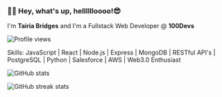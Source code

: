 ###  👋🏿  Hey, what's up, helllllloooo!😎 

I'm **Tairia Bridges** and I'm a Fullstack Web Developer @ **100Devs**

![Profile views](https://gpvc.arturio.dev/Finesse-Code)  

Skills: JavaScript | React | Node.js | Express | MongoDB | RESTful API's | PostgreSQL | Python | Salesforce | AWS | Web3.0 Enthusiast

![GitHub stats](https://github-readme-stats.vercel.app/api?username=Finesse-Code&show_icons=true)  

![GitHub streak stats](https://github-readme-streak-stats.herokuapp.com/?user=Finesse-Code)  


